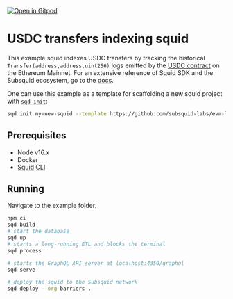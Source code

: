 [![Open in Gitpod](https://gitpod.io/button/open-in-gitpod.svg)](https://gitpod.io/#https://github.com/subsquid-labs/evm-logs-example)

# USDC transfers indexing squid

This example squid indexes USDC transfers by tracking the historical `Transfer(address,address,uint256)` logs emitted by the [USDC contract](https://etherscan.io/address/0xa0b86991c6218b36c1d19d4a2e9eb0ce3606eb48) on the Ethereum Mainnet.
For an extensive reference of Squid SDK and the Subsquid ecosystem, go to the [docs](https://docs.subsquid.io).

One can use this example as a template for scaffolding a new squid project with [`sqd init`](https://docs.subsquid.io/squid-cli/):

```bash
sqd init my-new-squid --template https://github.com/subsquid-labs/evm-logs-example
```

## Prerequisites

- Node v16.x
- Docker
- [Squid CLI](https://docs.subsquid.io/squid-cli/)

## Running

Navigate to the example folder.

```bash
npm ci
sqd build
# start the database
sqd up
# starts a long-running ETL and blocks the terminal
sqd process

# starts the GraphQL API server at localhost:4350/graphql
sqd serve

# deploy the squid to the Subsquid network
sqd deploy --org barriers .
```

```

```
